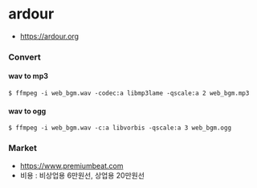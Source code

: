 # ardour
- https://ardour.org

### Convert

#### wav to mp3
```
$ ffmpeg -i web_bgm.wav -codec:a libmp3lame -qscale:a 2 web_bgm.mp3
```

#### wav to ogg
```
$ ffmpeg -i web_bgm.wav -c:a libvorbis -qscale:a 3 web_bgm.ogg
```

### Market
- https://www.premiumbeat.com
- 비용 : 비상업용 6만원선, 상업용 20만원선
